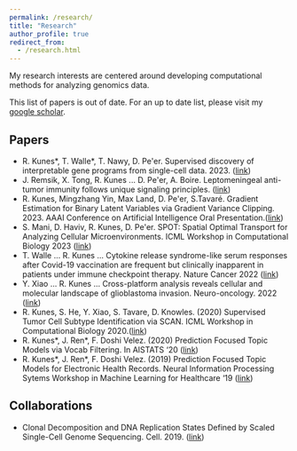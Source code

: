 ```yaml
---
permalink: /research/
title: "Research"
author_profile: true
redirect_from: 
  - /research.html
---
```


My research interests are centered around developing computational methods for analyzing genomics data.

This list of papers is out of date. For an up to date list, please visit my [google scholar](https://scholar.google.com/citations?user=NxkLyYEAAAAJ&hl=en&oi=ao).

## Papers ##
* R. Kunes\*, T. Walle\*, T. Nawy, D. Pe'er. Supervised discovery of interpretable gene programs from single-cell data. 2023. ([link](www.biorxiv.org/content/10.1101/2022.12.20.521311v1))
* J. Remsik, X. Tong, R. Kunes ... D. Pe'er, A. Boire. Leptomeningeal anti-tumor immunity follows unique signaling principles. ([link](https://www.biorxiv.org/content/10.1101/2023.03.17.533041v1))
* R. Kunes, Mingzhang Yin, Max Land, D. Pe'er, S.Tavaré. Gradient Estimation for Binary Latent Variables via Gradient Variance Clipping. 2023. AAAI Conference on Artificial Intelligence Oral Presentation.([link](arxiv.org/abs/2208.06124)) 
* S. Mani, D. Haviv, R. Kunes, D. Pe'er.  SPOT: Spatial Optimal Transport for Analyzing Cellular Microenvironments. ICML Workshop in Computational Biology 2023 ([link](https://openreview.net/pdf?id=knxP0g5K8A))
* T. Walle ... R. Kunes ... Cytokine release syndrome-like serum responses after Covid-19 vaccination are frequent but clinically inapparent in patients under immune checkpoint therapy. Nature Cancer 2022 ([link](https://www.nature.com/articles/s43018-022-00398-7))
* Y. Xiao ... R. Kunes ... Cross-platform analysis reveals cellular and molecular landscape of glioblastoma invasion. Neuro-oncology. 2022 ([link](https://pubmed.ncbi.nlm.nih.gov/35901838/))
* R. Kunes, S. He, Y. Xiao, S. Tavare, D. Knowles. (2020) Supervised Tumor Cell Subtype Identification via SCAN. ICML Workshop in Computational Biology 2020.([link](https://icml-compbio.github.io/icml-website-2020/2020/papers/WCBICML2020_paper_38.pdf))
* R. Kunes\*, J. Ren\*, F. Doshi Velez. (2020) Prediction Focused Topic Models via Vocab Filtering. In AISTATS ‘20 ([link](https://arxiv.org/pdf/1910.05495.pdf))
* R. Kunes\*, J. Ren\*, F. Doshi Velez. (2019) Prediction Focused Topic Models for Electronic Health Records. Neural Information Processing Sytems Workshop in Machine Learning for Healthcare ‘19 ([link](https://arxiv.org/pdf/1911.08551.pdf))

## Collaborations ##
* Clonal Decomposition and DNA Replication States Defined by Scaled Single-Cell Genome Sequencing. Cell. 2019. ([link](https://www.sciencedirect.com/science/article/pii/S0092867419311766))

